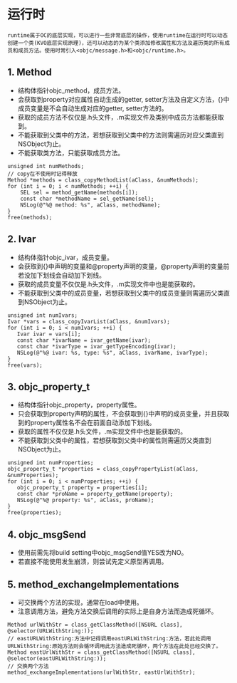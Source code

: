 # 运行时
	runtime属于OC的底层实现，可以进行一些非常底层的操作，使用runtime在运行时可以动态创建一个类(KVO底层实现原理)，还可以动态的为某个类添加修改属性和方法及遍历类的所有成员和成员方法。使用时常引入<objc/message.h>和<objc/runtime.h>。

## 1. Method
* 结构体指针objc_method，成员方法。
* 会获取到property对应属性自动生成的getter, setter方法及自定义方法，{}中成员变量是不会自动生成对应的getter, setter方法的。
* 获取的成员方法不仅仅是.h头文件，.m实现文件及类别中成员方法都能获取到。
* 不能获取到父类中的方法，若想获取到父类中的方法则需遍历对应父类直到NSObject为止。
* 不能获取类方法，只能获取成员方法。

```
unsigned int numMethods;
// copy在不使用时记得释放
Method *methods = class_copyMethodList(aClass, &numMethods);
for (int i = 0; i < numMethods; ++i) {
	SEL sel = method_getName(methods[i]);
	const char *methodName = sel_getName(sel);
	NSLog(@"%@ method: %s", aClass, methodName);
}
free(methods);
```

## 2. Ivar
* 结构体指针objc_ivar，成员变量。
* 会获取到{}中声明的变量和@property声明的变量，@property声明的变量前若没加下划线会自动加下划线。
* 获取的成员变量不仅仅是.h头文件，.m实现文件中也是能获取的。
* 不能获取到父类中的成员变量，若想获取到父类中的成员变量则需遍历父类直到NSObject为止。

```
unsigned int numIvars;
Ivar *vars = class_copyIvarList(aClass, &numIvars);
for (int i = 0; i < numIvars; ++i) {
   Ivar ivar = vars[i];
   const char *ivarName = ivar_getName(ivar);
   const char *ivarType = ivar_getTypeEncoding(ivar);
   NSLog(@"%@ ivar: %s, type: %s", aClass, ivarName, ivarType);
}
free(vars);
```

## 3. objc_property_t
* 结构体指针objc_property，property属性。
* 只会获取到property声明的属性，不会获取到{}中声明的成员变量，并且获取到的property属性名不会在前面自动添加下划线。
* 获取的属性不仅仅是.h头文件，.m实现文件中也是能获取的。
* 不能获取到父类中的属性，若想获取到父类中的属性则需遍历父类直到NSObject为止。

```
unsigned int numProperties;
objc_property_t *properties = class_copyPropertyList(aClass, &numProperties);
for (int i = 0; i < numProperties; ++i) {
   objc_property_t property = properties[i];
   const char *proName = property_getName(property);
   NSLog(@"%@ property: %s", aClass, proName);
}
free(properties);
```

## 4. objc_msgSend
* 使用前需先将build setting中objc_msgSend值YES改为NO。
* 若直接不能使用发生崩溃，则尝试先定义原型再调用。

## 5. method_exchangeImplementations
* 可交换两个方法的实现，通常在load中使用。
* 注意调用方法，避免方法交换后调用的实际上是自身方法而造成死循环。

```
Method urlWithStr = class_getClassMethod([NSURL class], @selector(URLWithString:));
// eastURLWithString:方法中记得调用eastURLWithString:方法，若此处调用URLWithString:原始方法则会循环调用此方法造成死循环，两个方法在此处已经交换了。
Method eastUrlWithStr = class_getClassMethod([NSURL class], @selector(eastURLWithString:));
// 交换两个方法
method_exchangeImplementations(urlWithStr, eastUrlWithStr);
```



